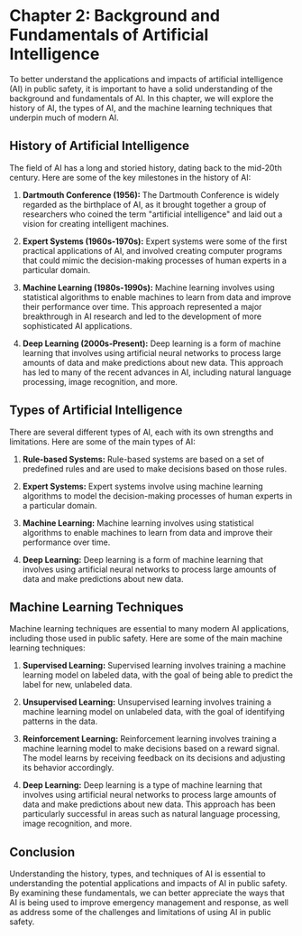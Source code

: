 Chapter 2: Background and Fundamentals of Artificial Intelligence
=================================================================

To better understand the applications and impacts of artificial intelligence (AI) in public safety, it is important to have a solid understanding of the background and fundamentals of AI. In this chapter, we will explore the history of AI, the types of AI, and the machine learning techniques that underpin much of modern AI.

History of Artificial Intelligence
----------------------------------

The field of AI has a long and storied history, dating back to the mid-20th century. Here are some of the key milestones in the history of AI:

1. **Dartmouth Conference (1956):** The Dartmouth Conference is widely regarded as the birthplace of AI, as it brought together a group of researchers who coined the term "artificial intelligence" and laid out a vision for creating intelligent machines.

2. **Expert Systems (1960s-1970s):** Expert systems were some of the first practical applications of AI, and involved creating computer programs that could mimic the decision-making processes of human experts in a particular domain.

3. **Machine Learning (1980s-1990s):** Machine learning involves using statistical algorithms to enable machines to learn from data and improve their performance over time. This approach represented a major breakthrough in AI research and led to the development of more sophisticated AI applications.

4. **Deep Learning (2000s-Present):** Deep learning is a form of machine learning that involves using artificial neural networks to process large amounts of data and make predictions about new data. This approach has led to many of the recent advances in AI, including natural language processing, image recognition, and more.

Types of Artificial Intelligence
--------------------------------

There are several different types of AI, each with its own strengths and limitations. Here are some of the main types of AI:

1. **Rule-based Systems:** Rule-based systems are based on a set of predefined rules and are used to make decisions based on those rules.

2. **Expert Systems:** Expert systems involve using machine learning algorithms to model the decision-making processes of human experts in a particular domain.

3. **Machine Learning:** Machine learning involves using statistical algorithms to enable machines to learn from data and improve their performance over time.

4. **Deep Learning:** Deep learning is a form of machine learning that involves using artificial neural networks to process large amounts of data and make predictions about new data.

Machine Learning Techniques
---------------------------

Machine learning techniques are essential to many modern AI applications, including those used in public safety. Here are some of the main machine learning techniques:

1. **Supervised Learning:** Supervised learning involves training a machine learning model on labeled data, with the goal of being able to predict the label for new, unlabeled data.

2. **Unsupervised Learning:** Unsupervised learning involves training a machine learning model on unlabeled data, with the goal of identifying patterns in the data.

3. **Reinforcement Learning:** Reinforcement learning involves training a machine learning model to make decisions based on a reward signal. The model learns by receiving feedback on its decisions and adjusting its behavior accordingly.

4. **Deep Learning:** Deep learning is a type of machine learning that involves using artificial neural networks to process large amounts of data and make predictions about new data. This approach has been particularly successful in areas such as natural language processing, image recognition, and more.

Conclusion
----------

Understanding the history, types, and techniques of AI is essential to understanding the potential applications and impacts of AI in public safety. By examining these fundamentals, we can better appreciate the ways that AI is being used to improve emergency management and response, as well as address some of the challenges and limitations of using AI in public safety.
